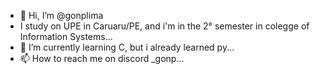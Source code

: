 - 👋 Hi, I’m @gonplima
- I study on UPE in Caruaru/PE, and i'm in the 2° semester in colegge of Information Systems...
- 🌱 I’m currently learning C, but i already learned py...
- 📫 How to reach me on discord _gonp...

<!---
gonplima/gonplima is a ✨ special ✨ repository because its `README.md` (this file) appears on your GitHub profile.
You can click the Preview link to take a look at your changes.
--->
